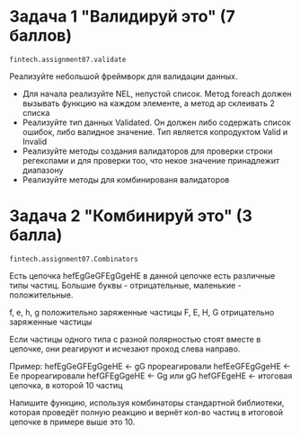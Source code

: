 # Задача 1 "Валидируй это" (7 баллов)

```fintech.assignment07.validate```

Реализуйте небольшой фреймворк для валидации данных.
 - Для начала реализуйте NEL, непустой список. Метод foreach должен вызывать функцию на каждом элементе, а метод ap склеивать 2 списка 
 - Реализуйте тип данных Validated. Он должен либо содержать список ошибок, либо валидное значение. Тип является копродуктом Valid и Invalid
 - Реализуйте методы создания валидаторов для проверки строки регекспами и для проверки тоо, что некое значение принадлежит диапазону
 - Реализуйте методы для комбинированя валидаторов
 
 
 # Задача 2 "Комбинируй это" (3  балла)

```fintech.assignment07.Combinators```
 
 Есть цепочка hefEgGeGFEgGgeHE в данной цепочке есть различные типы частиц. Большие буквы - отрицательные, маленькие - положительные. 
 
 f, e, h, g положительно заряженные частицы
 F, E, H, G отрицательно заряженные частицы
 
 Если частицы одного типа с разной полярностью стоят вместе в цепочке, они реагируют и исчезают
 проход слева направо.
 
 Пример:
 hefEgGeGFEgGgeHE <- gG прореагировали
 hefEeGFEgGgeHE <- Ee прореагировали
 hefGFEgGgeHE <- Gg или gG
 hefGFEgeHE <- итоговая цепочка, в которой 10 частиц

 Напишите функцию, используя комбинаторы стандартной библиотеки,
 которая проведёт полную реакцию и вернёт кол-во частиц в итоговой цепочке
 в примере выше это 10.